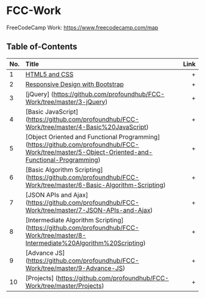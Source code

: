 # FCC-Work
FreeCodeCamp Work: https://www.freecodecamp.com/map

## Table of-Contents

No. | Title | Link
| ------------- |:-------------| -----:|
1 | [HTML5 and CSS](https://github.com/profoundhub/FCC-Work/tree/master/1-HTML5-and-CSS) | +  
2 | [Responsive Design with Bootstrap](https://github.com/profoundhub/FCC-Work/tree/master/2-Responsive-Design-with-Bootstrap) | + 
3 | [jQuery] (https://github.com/profoundhub/FCC-Work/tree/master/3-jQuery) | + 
4 | [Basic JavaScript] (https://github.com/profoundhub/FCC-Work/tree/master/4-Basic%20JavaScript) | +
5 | [Object Oriented and Functional Programming] (https://github.com/profoundhub/FCC-Work/tree/master/5-Object-Oriented-and-Functional-Programming) | + 
6 | [Basic Algorithm Scripting] (https://github.com/profoundhub/FCC-Work/tree/master/6-Basic-Algorithm-Scripting) | + 
7 | [JSON APIs and Ajax] (https://github.com/profoundhub/FCC-Work/tree/master/7-JSON-APIs-and-Ajax) | +
8 | [Intermediate Algorithm Scripting] (https://github.com/profoundhub/FCC-Work/tree/master/8-Intermediate%20Algorithm%20Scripting) | + 
9 | [Advance JS] (https://github.com/profoundhub/FCC-Work/tree/master/9-Advance-JS) | +
10 | [Projects] (https://github.com/profoundhub/FCC-Work/tree/master/Projects) | +